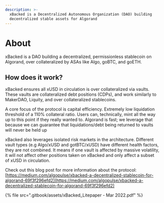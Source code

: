 ```yaml
---
description: >-
  xBacked is a Decentralized Autonomous Organization (DAO) building
  decentralized stable assets for Algorand
---
```


# About

xBacked is a DAO building a decentralized, permissionless stablecoin on Algorand, over collateralized by ASAs like Algo, goBTC, and goETH.

## How does it work? <a href="#docs-internal-guid-6f74a61e-7fff-7f17-cdec-6e0307f1c772" id="docs-internal-guid-6f74a61e-7fff-7f17-cdec-6e0307f1c772"></a>

xBacked ensures all xUSD in circulation is over collateralized via vaults. These vaults are collateralized debt positions (CDPs), and work similarly to MakerDAO, Liquity, and over collateralized stablecoins.

A core focus of the protocol is capital efficiency. Extremely low liquidation threshold of a 110% collateral ratio. Users can, technically, mint all the way up to this point if they really wanted to. Algorand is fast; we leverage that because we can guarantee that liquidations/debt being returned to vaults will never be held up

xBacked also leverages isolated risk markets in the architecture. Different vault types (e.g Algo/xUSD and gotBTC/xUSD) have different health factors, they are not combined. It means if one vault is affected by massive volatility, it will not affect other positions taken on xBacked and only affect a subset of xUSD in circulation.

Check out this blog post for more information about the protocol: [https://medium.com/algopulse/xbacked-a-decentralized-stablecoin-for-algorand-69f3f296efd2](https://medium.com/algopulse/xbacked-a-decentralized-stablecoin-for-algorand-69f3f296efd2)

{% file src=".gitbook/assets/xBacked_Litepaper - Mar 2022.pdf" %}
